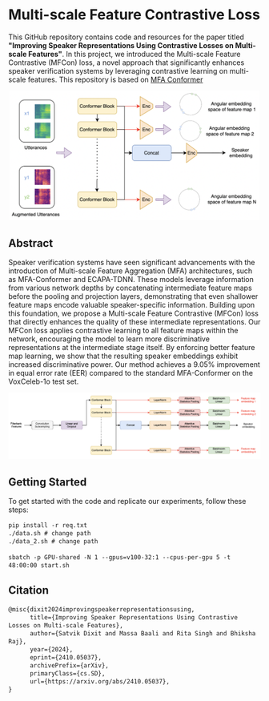 # Multi-scale Feature Contrastive Loss
This GitHub repository contains code and resources for the paper titled **"Improving Speaker Representations Using Contrastive Losses on Multi-scale Features"**. In this project, we introduced the Multi-scale Feature Contrastive (MFCon) loss, a novel approach that significantly enhances speaker verification systems by leveraging contrastive learning on multi-scale features. This repository is based on [MFA Conformer](https://github.com/zyzisyz/mfa_conformer)
<p align="center"><img src="docs/idea.png" width="500"/></p>

## Abstract
Speaker verification systems have seen significant advancements with the introduction of Multi-scale Feature Aggregation (MFA) architectures, such as MFA-Conformer and ECAPA-TDNN. These models leverage information from various network depths by concatenating intermediate feature maps before the pooling and projection layers, demonstrating that even shallower feature maps encode valuable speaker-specific information. Building upon this foundation, we propose a Multi-scale Feature Contrastive (MFCon) loss that directly enhances the quality of these intermediate representations.
Our MFCon loss applies contrastive learning to all feature maps within the network, encouraging the model to learn more discriminative representations at the intermediate stage itself. By enforcing better feature map learning, we show that the resulting speaker embeddings exhibit increased discriminative power. Our method achieves a 9.05\% improvement in equal error rate (EER) compared to the standard MFA-Conformer on the VoxCeleb-1o test set.
<p align="center"><img src="docs/MFCon.png" /></p>

## Getting Started
To get started with the code and replicate our experiments, follow these steps:
```
pip install -r req.txt 
./data.sh # change path
./data_2.sh # change path

sbatch -p GPU-shared -N 1 --gpus=v100-32:1 --cpus-per-gpu 5 -t 48:00:00 start.sh
```

## Citation
```
@misc{dixit2024improvingspeakerrepresentationsusing,
      title={Improving Speaker Representations Using Contrastive Losses on Multi-scale Features}, 
      author={Satvik Dixit and Massa Baali and Rita Singh and Bhiksha Raj},
      year={2024},
      eprint={2410.05037},
      archivePrefix={arXiv},
      primaryClass={cs.SD},
      url={https://arxiv.org/abs/2410.05037}, 
}
```


